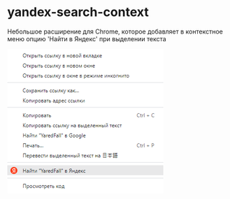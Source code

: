 # yandex-search-context
 Небольшое расширение для Chrome, которое добавляет в контекстное меню опцию 'Найти в Яндекс' при выделении текста
 
 ![Пример контекстного меню](readme_preview_image.png "Пример контекстного меню")